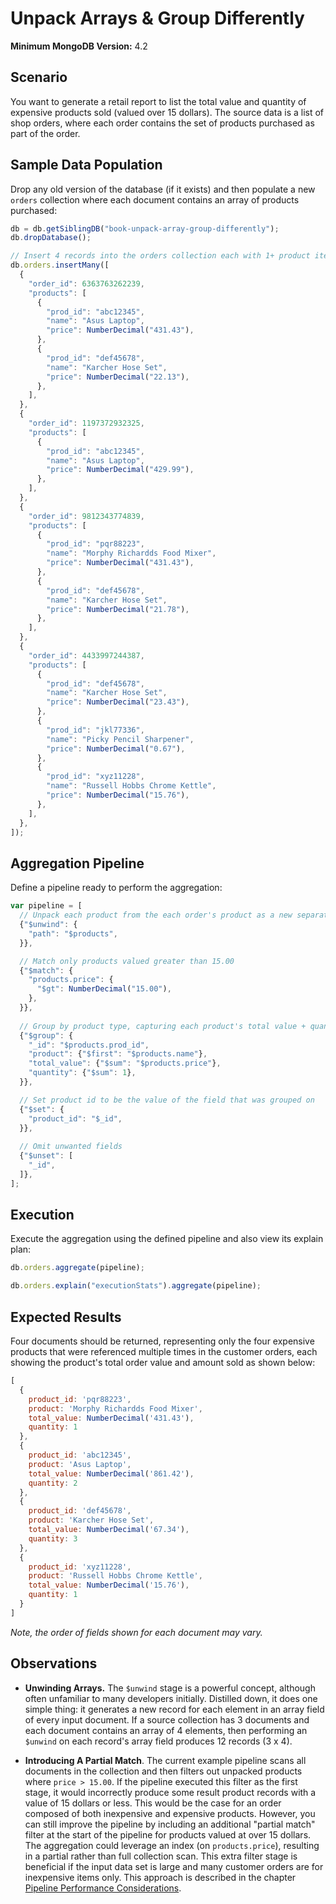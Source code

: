 # Unpack Arrays & Group Differently

__Minimum MongoDB Version:__ 4.2


## Scenario

You want to generate a retail report to list the total value and quantity of expensive products sold (valued over 15 dollars). The source data is a list of shop orders, where each order contains the set of products purchased as part of the order.


## Sample Data Population

Drop any old version of the database (if it exists) and then populate a new `orders` collection where each document contains an array of products purchased:

```javascript
db = db.getSiblingDB("book-unpack-array-group-differently");
db.dropDatabase();

// Insert 4 records into the orders collection each with 1+ product items
db.orders.insertMany([
  {
    "order_id": 6363763262239,
    "products": [
      {
        "prod_id": "abc12345",
        "name": "Asus Laptop",
        "price": NumberDecimal("431.43"),
      },
      {
        "prod_id": "def45678",
        "name": "Karcher Hose Set",
        "price": NumberDecimal("22.13"),
      },
    ],
  },
  {
    "order_id": 1197372932325,
    "products": [
      {
        "prod_id": "abc12345",
        "name": "Asus Laptop",
        "price": NumberDecimal("429.99"),
      },
    ],
  },
  {
    "order_id": 9812343774839,
    "products": [
      {
        "prod_id": "pqr88223",
        "name": "Morphy Richardds Food Mixer",
        "price": NumberDecimal("431.43"),
      },
      {
        "prod_id": "def45678",
        "name": "Karcher Hose Set",
        "price": NumberDecimal("21.78"),
      },
    ],
  },
  {
    "order_id": 4433997244387,
    "products": [
      {
        "prod_id": "def45678",
        "name": "Karcher Hose Set",
        "price": NumberDecimal("23.43"),
      },
      {
        "prod_id": "jkl77336",
        "name": "Picky Pencil Sharpener",
        "price": NumberDecimal("0.67"),
      },
      {
        "prod_id": "xyz11228",
        "name": "Russell Hobbs Chrome Kettle",
        "price": NumberDecimal("15.76"),
      },
    ],
  },
]);
```


## Aggregation Pipeline

Define a pipeline ready to perform the aggregation:

```javascript
var pipeline = [
  // Unpack each product from the each order's product as a new separate record
  {"$unwind": {
    "path": "$products",
  }},

  // Match only products valued greater than 15.00
  {"$match": {
    "products.price": {
      "$gt": NumberDecimal("15.00"),
    },
  }},
  
  // Group by product type, capturing each product's total value + quantity
  {"$group": {
    "_id": "$products.prod_id",
    "product": {"$first": "$products.name"},
    "total_value": {"$sum": "$products.price"},
    "quantity": {"$sum": 1},
  }},

  // Set product id to be the value of the field that was grouped on
  {"$set": {
    "product_id": "$_id",
  }},
  
  // Omit unwanted fields
  {"$unset": [
    "_id",
  ]},   
];
```


## Execution

Execute the aggregation using the defined pipeline and also view its explain plan:

```javascript
db.orders.aggregate(pipeline);
```

```javascript
db.orders.explain("executionStats").aggregate(pipeline);
```


## Expected Results

Four documents should be returned, representing only the four expensive products that were referenced multiple times in the customer orders, each showing the product's total order value and amount sold as shown below:

```javascript
[
  {
    product_id: 'pqr88223',
    product: 'Morphy Richardds Food Mixer',
    total_value: NumberDecimal('431.43'),
    quantity: 1
  },
  {
    product_id: 'abc12345',
    product: 'Asus Laptop',
    total_value: NumberDecimal('861.42'),
    quantity: 2
  },
  {
    product_id: 'def45678',
    product: 'Karcher Hose Set',
    total_value: NumberDecimal('67.34'),
    quantity: 3
  },
  {
    product_id: 'xyz11228',
    product: 'Russell Hobbs Chrome Kettle',
    total_value: NumberDecimal('15.76'),
    quantity: 1
  }
]
```

_Note, the order of fields shown for each document may vary._


## Observations

 * __Unwinding Arrays.__ The `$unwind` stage is a powerful concept, although often unfamiliar to many developers initially. Distilled down, it does one simple thing: it generates a new record for each element in an array field of every input document. If a source collection has 3 documents and each document contains an array of 4 elements, then performing an `$unwind` on each record's array field produces 12 records (3 x 4).

 * __Introducing A Partial Match__. The current example pipeline scans all documents in the collection and then filters out unpacked products where `price > 15.00`. If the pipeline executed this filter as the first stage, it would incorrectly produce some result product records with a value of 15 dollars or less. This would be the case for an order composed of both inexpensive and expensive products. However, you can still improve the pipeline by including an additional "partial match" filter at the start of the pipeline for products valued at over 15 dollars. The aggregation could leverage an index (on `products.price`), resulting in a partial rather than full collection scan. This extra filter stage is beneficial if the input data set is large and many customer orders are for inexpensive items only. This approach is described in the chapter [Pipeline Performance Considerations](../../guides/performance.md#explore-if-bringing-forward-a-partial-match-is-possible).

